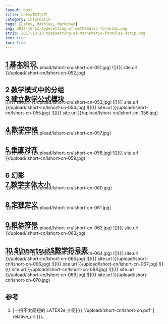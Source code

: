 ```yaml
---
layout: post
title: Latex数学公式
category: Informatik
tags: [Latex, Mathjax, Markdown]
img: 2017-10-13-typesetting-of-mathematic-formulas.png
strip: 2017-10-13-typesetting-of-mathematic-formulas-strip.png
tex: true
toc: true
---
```


<h2 id="基本知识" style="height: 0;" class="invisible d-print-none m-0 p-0 border-0">1 基本知识</h2>
![]({{ site.url }}/upload/lshort-cn/lshort-cn-051.jpg)
![]({{ site.url }}/upload/lshort-cn/lshort-cn-052.jpg)
<h2 id="数学模式中的分组" style="height: 0;" class="invisible d-print-none m-0 p-0 border-0">2 数学模式中的分组</h2>
<h2 id="建立数学公式模块" style="height: 0;" class="invisible d-print-none m-0 p-0 border-0">3 建立数学公式模块</h2>
![]({{ site.url }}/upload/lshort-cn/lshort-cn-053.jpg)
![]({{ site.url }}/upload/lshort-cn/lshort-cn-054.jpg)
![]({{ site.url }}/upload/lshort-cn/lshort-cn-055.jpg)
![]({{ site.url }}/upload/lshort-cn/lshort-cn-056.jpg)
<h2 id="数学空格" style="height: 0;" class="invisible d-print-none m-0 p-0 border-0">4 数学空格</h2>
![]({{ site.url }}/upload/lshort-cn/lshort-cn-057.jpg)
<h2 id="垂直对齐" style="height: 0;" class="invisible d-print-none m-0 p-0 border-0">5 垂直对齐</h2>
![]({{ site.url }}/upload/lshort-cn/lshort-cn-058.jpg)
![]({{ site.url }}/upload/lshort-cn/lshort-cn-059.jpg)
<h2 id="幻影" style="height: 0;" class="invisible d-print-none m-0 p-0 border-0">6 幻影</h2>
<h2 id="数学字体大小" style="height: 0;" class="invisible d-print-none m-0 p-0 border-0">7 数学字体大小</h2>
![]({{ site.url }}/upload/lshort-cn/lshort-cn-060.jpg)
<h2 id="定理定义" style="height: 0;" class="invisible d-print-none m-0 p-0 border-0">8 定理定义</h2>
![]({{ site.url }}/upload/lshort-cn/lshort-cn-061.jpg)
<h2 id="粗体符号" style="height: 0;" class="invisible d-print-none m-0 p-0 border-0">9 粗体符号</h2>
![]({{ site.url }}/upload/lshort-cn/lshort-cn-062.jpg)
![]({{ site.url }}/upload/lshort-cn/lshort-cn-063.jpg)
<h2 id="数学符号表" style="height: 0;" class="invisible d-print-none m-0 p-0 border-0">10 $\heartsuit$数学符号表</h2>
![]({{ site.url }}/upload/lshort-cn/lshort-cn-064.jpg)
![]({{ site.url }}/upload/lshort-cn/lshort-cn-065.jpg)
![]({{ site.url }}/upload/lshort-cn/lshort-cn-066.jpg)
![]({{ site.url }}/upload/lshort-cn/lshort-cn-067.jpg)
![]({{ site.url }}/upload/lshort-cn/lshort-cn-068.jpg)
![]({{ site.url }}/upload/lshort-cn/lshort-cn-069.jpg)
![]({{ site.url }}/upload/lshort-cn/lshort-cn-070.jpg)

## 参考
1. [一份不太简短的 LATEX2e 介绍]({{ '/upload/lshort-cn/lshort-cn.pdf' | relative_url }})。
